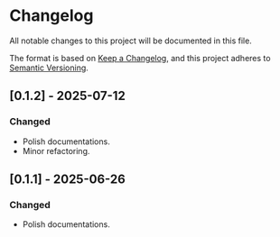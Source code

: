 # Changelog

All notable changes to this project will be documented in this file.

The format is based on [Keep a Changelog](https://keepachangelog.com/en/1.1.0/),
and this project adheres to [Semantic Versioning](https://semver.org/spec/v2.0.0.html).

## [0.1.2] - 2025-07-12

### Changed
- Polish documentations.
- Minor refactoring.

## [0.1.1] - 2025-06-26

### Changed
- Polish documentations.
